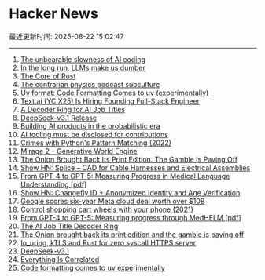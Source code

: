 # Hacker News

最近更新时间: 2025-08-22 15:02:47

--- 
1. [The unbearable slowness of AI coding](https://joshuavaldez.com/the-unbearable-slowness-of-ai-coding/) 
2. [In the long run, LLMs make us dumber](https://desunit.com/blog/in-the-long-run-llms-make-us-dumber/) 
3. [The Core of Rust](https://jyn.dev/the-core-of-rust/) 
4. [The contrarian physics podcast subculture](https://timothynguyen.org/2025/08/21/physics-grifters-eric-weinstein-sabine-hossenfelder-and-a-crisis-of-credibility/) 
5. [Uv format: Code Formatting Comes to uv (experimentally)](https://pydevtools.com/blog/uv-format-code-formatting-comes-to-uv-experimentally/) 
6. [Text.ai (YC X25) Is Hiring Founding Full-Stack Engineer](https://www.ycombinator.com/companies/text-ai/jobs/OJBr0v2-founding-full-stack-engineer) 
7. [A Decoder Ring for AI Job Titles](https://www.dbreunig.com/2025/08/21/a-guide-to-ai-titles.html) 
8. [DeepSeek-v3.1 Release](https://api-docs.deepseek.com/news/news250821) 
9. [Building AI products in the probabilistic era](https://giansegato.com/essays/probabilistic-era) 
10. [AI tooling must be disclosed for contributions](https://github.com/ghostty-org/ghostty/pull/8289) 
11. [Crimes with Python's Pattern Matching (2022)](https://www.hillelwayne.com/post/python-abc/) 
12. [Mirage 2 – Generative World Engine](https://demo.dynamicslab.ai/chaos) 
13. [The Onion Brought Back Its Print Edition. The Gamble Is Paying Off](https://www.wsj.com/business/media/the-onion-print-subscribers-6c24649c) 
14. [Show HN: Splice – CAD for Cable Harnesses and Electrical Assemblies](https://splice-cad.com) 
15. [From GPT-4 to GPT-5: Measuring Progress in Medical Language Understanding [pdf]](https://www.fertrevino.com/docs/gpt5_medhelm.pdf) 
16. [Show HN: Changefly ID + Anonymized Identity and Age Verification](https://www.changefly.com/blog/2025/08/anonymized-identity-and-age-verification-a-new-era-of-privacy-for-changefly-id) 
17. [Google scores six-year Meta cloud deal worth over $10B](https://www.cnbc.com/2025/08/21/google-scores-six-year-meta-cloud-deal-worth-over-10-billion.html) 
18. [Control shopping cart wheels with your phone (2021)](https://www.begaydocrime.com/) 
19. [From GPT-4 to GPT-5: Measuring progress through MedHELM [pdf]](https://www.fertrevino.com/docs/gpt5_medhelm.pdf) 
20. [The AI Job Title Decoder Ring](https://www.dbreunig.com/2025/08/21/a-guide-to-ai-titles.html) 
21. [The Onion brought back its print edition and the gamble is paying off](https://www.wsj.com/business/media/the-onion-print-subscribers-6c24649c) 
22. [Io_uring, kTLS and Rust for zero syscall HTTPS server](https://blog.habets.se/2025/04/io-uring-ktls-and-rust-for-zero-syscall-https-server.html) 
23. [DeepSeek-v3.1](https://api-docs.deepseek.com/news/news250821) 
24. [Everything Is Correlated](https://gwern.net/everything) 
25. [Code formatting comes to uv experimentally](https://pydevtools.com/blog/uv-format-code-formatting-comes-to-uv-experimentally/) 
